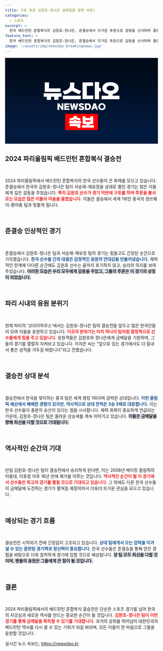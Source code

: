 ```yaml
---
title: 구토 투혼 김원호·정나은 금메달을 향한 여정!
categories:
  - 스포츠
excerpt: >
  한국 배드민턴 혼합복식의 김원호-정나은, 준결승에서 뜨거운 투혼으로 감동을 선사하며 결승 진출! 금메달을 향한 도전과 희망의 열기가 파리 코리아하우스를 가득 메웁니다.
feature_text: >
  한국 배드민턴 혼합복식의 김원호-정나은, 준결승에서 뜨거운 투혼으로 감동을 선사하며 결승 진출! 금메달을 향한 도전과 희망의 열기가 파리 코리아하우스를 가득 메웁니다.
image: '/assets/img/newsdao_breakingnews.jpg'
---
```


<p><img src="/assets/img/newsdao_breakingnews.jpg" alt="bookingtag 속보" /></p>

<h2 data-ke-size="size26">2024 파리올림픽 배드민턴 혼합복식 결승전</h2>

<p data-ke-size="size16">&nbsp;</p>

<p>2024 파리올림픽에서 배드민턴 혼합복식의 한국 선수들이 큰 화제를 모으고 있습니다. 준결승에서 한국의 김원호-정나은 팀이 서승재-채유정을 상대로 펼친 경기는 많은 이들에게 깊은 감동을 주었습니다. <b><span style="color: #ee2323;">특히 김원호 선수가 경기 막판에 구토를 하며 투혼을 불사르는 모습은 많은 이들의 마음을 울렸습니다.</span></b> 이들은 결승에서 세계 1위인 중국의 정쓰웨이-황야충 팀과 맞붙게 됩니다.</p>

<p data-ke-size="size16">&nbsp;</p>

<h2 data-ke-size="size26">준결승 인상적인 경기</h2>

<p data-ke-size="size16">&nbsp;</p>

<p>준결승에서 김원호-정나은 팀과 서승재-채유정 팀의 경기는 힘들고도 긴장된 순간으로 가득했습니다. <b><span style="color: #1a5490;">한국 선수들 간의 대결은 감정적인 응원의 연대감을 만들어냈습니다.</span></b> 체력적인 한계에 다다른 순간에도 김원호 선수는 끝까지 포기하지 않고, 승리의 의지를 보여주었습니다. <b><span style="background-color: #21538527;">이러한 모습은 우리 모두에게 감동을 주었고, 그들의 투혼은 이 경기의 상징이 되었습니다.</span></b></p>

<p data-ke-size="size16">&nbsp;</p>

<h2 data-ke-size="size26">파리 시내의 응원 분위기</h2>

<p data-ke-size="size16">&nbsp;</p>

<p>현재 파리의 '코리아하우스'에서는 김원호-정나은 팀의 결승전을 앞두고 많은 한국인들이 모여 이들을 응원하고 있습니다. <b><span style="color: #ee2323;">이곳의 분위기는 마치 하나의 팀처럼 열정적으로 선수들에게 힘을 주고 있습니다.</span></b> 응원객들은 김원호와 정나은에게 금메달을 기원하며, 그들의 경기를 열렬히 지켜보고 있습니다. 이지은 씨는 "앞으로 있는 경기에서도 더 힘내서 좋은 성적을 거두길 바랍니다"라고 전했습니다.</p>

<p data-ke-size="size16">&nbsp;</p>

<h2 data-ke-size="size26">결승전 상대 분석</h2>

<p data-ke-size="size16">&nbsp;</p>

<p>결승전에서 한국을 맞이하는 중국 팀은 세계 랭킹 1위이며 강력한 상대입니다. <b><span style="color: #1a5490;">이번 올림픽 예선에서 패배한 경험이 있지만, 역사적으로 상대 전적은 3승 3패로 대등합니다.</span></b> 이는 한국 선수들이 충분히 승산이 있다는 점을 시사합니다. 체력 회복이 중요하게 언급되는 가운데, 김원호-정나은 팀은 올라온 상승세를 계속 이어가고 있습니다. <b><span style="background-color: #21538527;">이들은 금메달을 향해 최선을 다할 것으로 기대됩니다.</span></b></p>

<p data-ke-size="size16">&nbsp;</p>

<h2 data-ke-size="size26">역사적인 순간의 기대</h2>

<p data-ke-size="size16">&nbsp;</p>

<p>만일 김원호-정나은 팀이 결승전에서 승리하게 된다면, 이는 2008년 베이징 올림픽의 이용대, 이효정 이후 16년 만에 쾌거를 이루는 것입니다. <b><span style="color: #ee2323;">역사적인 순간이 될 이 경기에서 선수들은 최고의 경기를 펼칠 것으로 기대되고 있습니다.</span></b> 그 외에도 다른 한국 선수들이 금메달에 도전하는 경기가 펼쳐질 예정이어서 더욱더 뜨거운 관심을 모으고 있습니다. </p>

<p data-ke-size="size16">&nbsp;</p>

<h2 data-ke-size="size26">예상되는 경기 흐름</h2>

<p data-ke-size="size16">&nbsp;</p>

<p>결승전은 시작되기 전에 긴장감이 고조되고 있습니다. <b><span style="color: #1a5490;">상대 팀에게서 오는 압박을 이겨낼 수 있는 훈련된 경기력과 정신력이 중요합니다.</span></b> 한국 선수들은 준결승을 통해 얻은 경험을 바탕으로 더욱 침착하게 경기에 임할 것으로 예상됩니다. <b><span style="background-color: #21538527;">양 팀 모두 최선을 다할 것이며, 팬들의 응원은 그들에게 큰 힘이 될 것입니다.</span></b></p>

<p data-ke-size="size16">&nbsp;</p>

<h2 data-ke-size="size26">결론</h2>

<p data-ke-size="size16">&nbsp;</p>

<p>2024 파리올림픽에서의 배드민턴 혼합복식 결승전은 단순한 스포츠 경기를 넘어 한국의 자긍심과 새로운 역사를 만드는 중요한 순간이 될 것입니다. <b><span style="color: #ee2323;">김원호-정나은 팀이 이번 경기를 통해 금메달을 획득할 수 있기를 기대합니다.</span></b> 과거의 성취를 뛰어넘어 대한민국의 배드민턴 역사를 다시 쓸 수 있는 기회가 되길 바라며, 모든 이들이 한 마음으로 그들을 응원할 것입니다.</p>
실시간 뉴스 속보는, <a href="https://newsdao.kr" rel="dofollow">https://newsdao.kr</a>


